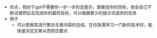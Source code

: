 - 优点，相对于gpt不需要你一步一步的去提示，直接说你的目标，他会自己不断试错然后去完成你的最终目标，可以根据更少的提示完成你的任务
- 例子
	- 可以使用其进行繁杂文章内容的总结，在你急需学习一门新的技术时，能快速浏览文章从而抓住要点
